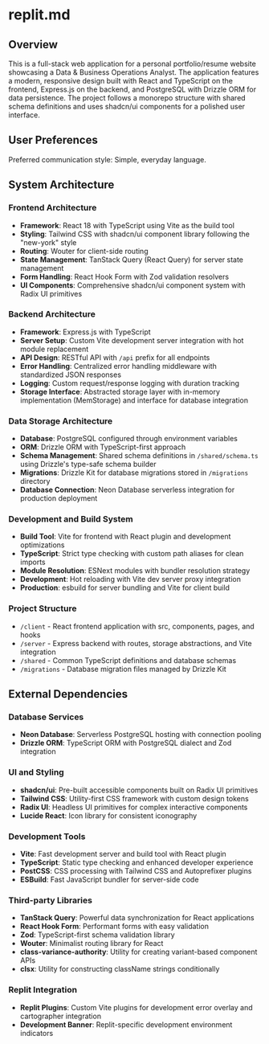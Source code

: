 # replit.md

## Overview

This is a full-stack web application for a personal portfolio/resume website showcasing a Data & Business Operations Analyst. The application features a modern, responsive design built with React and TypeScript on the frontend, Express.js on the backend, and PostgreSQL with Drizzle ORM for data persistence. The project follows a monorepo structure with shared schema definitions and uses shadcn/ui components for a polished user interface.

## User Preferences

Preferred communication style: Simple, everyday language.

## System Architecture

### Frontend Architecture
- **Framework**: React 18 with TypeScript using Vite as the build tool
- **Styling**: Tailwind CSS with shadcn/ui component library following the "new-york" style
- **Routing**: Wouter for client-side routing
- **State Management**: TanStack Query (React Query) for server state management
- **Form Handling**: React Hook Form with Zod validation resolvers
- **UI Components**: Comprehensive shadcn/ui component system with Radix UI primitives

### Backend Architecture
- **Framework**: Express.js with TypeScript
- **Server Setup**: Custom Vite development server integration with hot module replacement
- **API Design**: RESTful API with `/api` prefix for all endpoints
- **Error Handling**: Centralized error handling middleware with standardized JSON responses
- **Logging**: Custom request/response logging with duration tracking
- **Storage Interface**: Abstracted storage layer with in-memory implementation (MemStorage) and interface for database integration

### Data Storage Architecture
- **Database**: PostgreSQL configured through environment variables
- **ORM**: Drizzle ORM with TypeScript-first approach
- **Schema Management**: Shared schema definitions in `/shared/schema.ts` using Drizzle's type-safe schema builder
- **Migrations**: Drizzle Kit for database migrations stored in `/migrations` directory
- **Database Connection**: Neon Database serverless integration for production deployment

### Development and Build System
- **Build Tool**: Vite for frontend with React plugin and development optimizations
- **TypeScript**: Strict type checking with custom path aliases for clean imports
- **Module Resolution**: ESNext modules with bundler resolution strategy
- **Development**: Hot reloading with Vite dev server proxy integration
- **Production**: esbuild for server bundling and Vite for client build

### Project Structure
- `/client` - React frontend application with src, components, pages, and hooks
- `/server` - Express backend with routes, storage abstractions, and Vite integration
- `/shared` - Common TypeScript definitions and database schemas
- `/migrations` - Database migration files managed by Drizzle Kit

## External Dependencies

### Database Services
- **Neon Database**: Serverless PostgreSQL hosting with connection pooling
- **Drizzle ORM**: TypeScript ORM with PostgreSQL dialect and Zod integration

### UI and Styling
- **shadcn/ui**: Pre-built accessible components built on Radix UI primitives
- **Tailwind CSS**: Utility-first CSS framework with custom design tokens
- **Radix UI**: Headless UI primitives for complex interactive components
- **Lucide React**: Icon library for consistent iconography

### Development Tools
- **Vite**: Fast development server and build tool with React plugin
- **TypeScript**: Static type checking and enhanced developer experience
- **PostCSS**: CSS processing with Tailwind CSS and Autoprefixer plugins
- **ESBuild**: Fast JavaScript bundler for server-side code

### Third-party Libraries
- **TanStack Query**: Powerful data synchronization for React applications
- **React Hook Form**: Performant forms with easy validation
- **Zod**: TypeScript-first schema validation library
- **Wouter**: Minimalist routing library for React
- **class-variance-authority**: Utility for creating variant-based component APIs
- **clsx**: Utility for constructing className strings conditionally

### Replit Integration
- **Replit Plugins**: Custom Vite plugins for development error overlay and cartographer integration
- **Development Banner**: Replit-specific development environment indicators